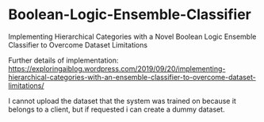 # Boolean-Logic-Ensemble-Classifier
Implementing Hierarchical Categories with a Novel Boolean Logic Ensemble Classifier to Overcome Dataset Limitations

Further details of implementation:
https://exploringaiblog.wordpress.com/2019/09/20/implementing-hierarchical-categories-with-an-ensemble-classifier-to-overcome-dataset-limitations/

I cannot upload the dataset that the system was trained on because it belongs to a client, but if requested i can create a dummy dataset.
